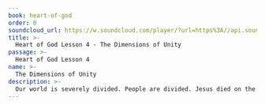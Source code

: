 ```yaml
---
book: heart-of-god
order: 0
soundcloud_url: https://w.soundcloud.com/player/?url=https%3A//api.soundcloud.com/tracks/
title: >-
  Heart of God Lesson 4 - The Dimensions of Unity
passage: >-
  Heart of God Lesson 4
name: >-
  The Dimensions of Unity
description: >-
  Our world is severely divided. People are divided. Jesus died on the cross to end the sin that divides nations and people from each other. Jesus prayed in John 17 that his followers might all be one, just as Jesus is one with the Father. Paul tells is in Ephesians that the cross of Christ breaks down the walls that divide us.
---
```


